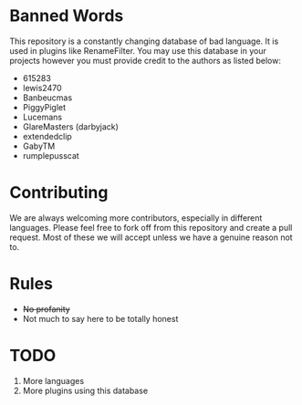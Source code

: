 # Banned Words
This repository is a constantly changing database of bad language. It is used in plugins like RenameFilter. You may use this database in your projects however you must provide credit to the authors as listed below:
* 615283
* lewis2470
* Banbeucmas
* PiggyPiglet
* Lucemans
* GlareMasters (darbyjack)
* extendedclip
* GabyTM
* rumplepusscat

# Contributing
We are always welcoming more contributors, especially in different languages. Please feel free to fork off from this repository and create a pull request. Most of these we will accept unless we have a genuine reason not to.

# Rules
* ~~No profanity~~
* Not much to say here to be totally honest

# TODO
1. More languages
2. More plugins using this database
